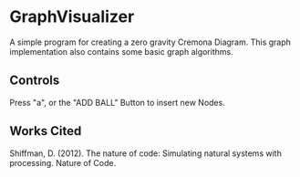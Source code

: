 # GraphVisualizer
 A simple program for creating a zero gravity Cremona Diagram.  This graph implementation also contains some basic graph algorithms.  

## Controls  
Press "a", or the "ADD BALL" Button to insert new Nodes.  

## Works Cited

Shiffman, D. (2012). The nature of code: Simulating natural systems with processing. Nature of Code.  
